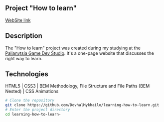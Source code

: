 ## Project "How to learn"  
[WebSite link](https://dovhalmykhailo.github.io/learning-how-to-learn/) 

## Description
The "How to learn" project was created during my studying at the [Palianytsia Game Dev Studio](https://pgds.xyz/).  It's a one-page website that discusses the right way to learn.

## Technologies

HTML5 | CSS3 | BEM Methodology, File Structure and File Paths (BEM Nested) | CSS Animations

```bash
# Clone the repository
git clone https://github.com/DovhalMykhailo/learning-how-to-learn.git
# Enter the project directory
cd learning-how-to-learn-
```
